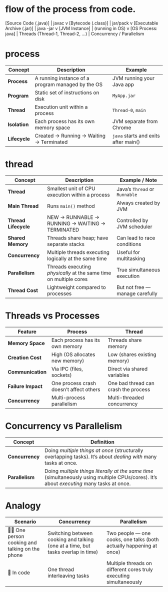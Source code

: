 # flow of the process from code.

[Source Code (.java)]
         |
       javac
         v
[Bytecode (.class)]
         |
       jar/pack
         v
[Executable Archive (.jar)]
         |
     java -jar
         v
   [JVM Instance]
         |
   (running in OS)
         v
   [OS Process: java]
         |
      Threads (Thread-1, Thread-2, ...)
         |
     Concurrency / Parallelism


# process

| Concept       | Description                                       | Example                              |
| ------------- | ------------------------------------------------- | ------------------------------------ |
| **Process**   | A running instance of a program managed by the OS | JVM running your Java app            |
| **Program**   | Static set of instructions on disk                | `MyApp.jar`                          |
| **Thread**    | Execution unit within a process                   | `Thread-0`, `main`                   |
| **Isolation** | Each process has its own memory space             | JVM separate from Chrome             |
| **Lifecycle** | Created → Running → Waiting → Terminated          | `java` starts and exits after main() |


# thread 
| Concept              | Description                                                       | Example / Note                  |
| -------------------- | ----------------------------------------------------------------- | ------------------------------- |
| **Thread**           | Smallest unit of CPU execution within a process                   | Java’s `Thread` or `Runnable`   |
| **Main Thread**      | Runs `main()` method                                              | Always created by JVM           |
| **Thread Lifecycle** | NEW → RUNNABLE → RUNNING → WAITING → TERMINATED                   | Controlled by JVM scheduler     |
| **Shared Memory**    | Threads share heap; have separate stacks                          | Can lead to race conditions     |
| **Concurrency**      | Multiple threads executing logically at the same time             | Useful for multitasking         |
| **Parallelism**      | Threads executing *physically* at the same time on multiple cores | True simultaneous execution     |
| **Thread Cost**      | Lightweight compared to processes                                 | But not free — manage carefully |


# Threads vs Processes

| Feature            | **Process**                             | **Thread**                           |
| ------------------ | --------------------------------------- | ------------------------------------ |
| **Memory Space**   | Each process has its own memory         | Threads share memory                 |
| **Creation Cost**  | High (OS allocates new memory)          | Low (shares existing memory)         |
| **Communication**  | Via IPC (files, sockets)                | Direct via shared variables          |
| **Failure Impact** | One process crash doesn’t affect others | One bad thread can crash the process |
| **Concurrency**    | Multi-process parallelism               | Multi-threaded concurrency           |


# Concurrency vs Parallelism

| Concept         | Definition                                                                                                                                |
| --------------- | ----------------------------------------------------------------------------------------------------------------------------------------- |
| **Concurrency** | Doing *multiple things at once* (structurally overlapping tasks). It’s about *dealing with* many tasks at once.                           |
| **Parallelism** | Doing *multiple things literally at the same time* (simultaneously using multiple CPUs/cores). It’s about *executing* many tasks at once. |

# Analogy

| Scenario                                          | Concurrency                                                                      | Parallelism                                                         |
| ------------------------------------------------- | -------------------------------------------------------------------------------- | ------------------------------------------------------------------- |
| 🧍‍♂️ One person cooking and talking on the phone | Switching between cooking and talking (one at a time, but tasks overlap in time) | Two people — one cooks, one talks (both actually happening at once) |
| 🧵 In code                                        | One thread interleaving tasks                                                    | Multiple threads on different cores truly executing simultaneously  |
